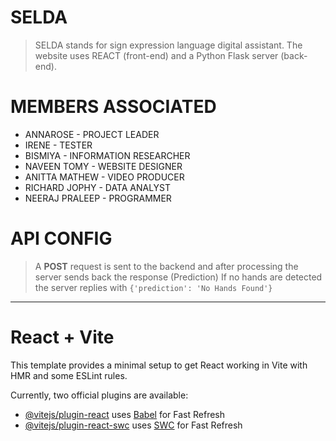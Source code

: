 # SELDA
> SELDA stands for sign expression language digital assistant. The website uses REACT (front-end) and a Python Flask server (back-end).

# MEMBERS ASSOCIATED
  - ANNAROSE       -   PROJECT LEADER
  - IRENE          -   TESTER
  - BISMIYA        -   INFORMATION RESEARCHER
  - NAVEEN TOMY    -   WEBSITE DESIGNER
  - ANITTA MATHEW  -   VIDEO PRODUCER
  - RICHARD JOPHY  -   DATA ANALYST
  - NEERAJ PRALEEP -   PROGRAMMER

# API CONFIG
> A **POST** request is sent to the backend  and after processing the server sends back the response (Prediction)
> If no hands are detected the server replies with `{'prediction': 'No Hands Found'}`

---
# React + Vite
This template provides a minimal setup to get React working in Vite with HMR and some ESLint rules.

Currently, two official plugins are available:

- [@vitejs/plugin-react](https://github.com/vitejs/vite-plugin-react/blob/main/packages/plugin-react/README.md) uses [Babel](https://babeljs.io/) for Fast Refresh
- [@vitejs/plugin-react-swc](https://github.com/vitejs/vite-plugin-react-swc) uses [SWC](https://swc.rs/) for Fast Refresh

